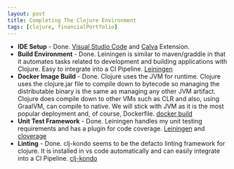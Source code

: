 ```yaml
---
layout: post
title: Completing The Clojure Environment
tags: [clojure, financialPortfolio]
---
```


* **IDE Setup** - Done. <a href="https://code.visualstudio.com/">Visual Studio Code</a> and <a href="https://calva.io/">Calva</a> Extension.
* **Build Environment** - Done. Leiningen is similar to maven/graddle in that it automates tasks related to development and building applications with Clojure.  Easy to integrate into a CI Pipeline. <a href="https://leiningen.org/">Leiningen</a> 
* **Docker Image Build** - Done.  Clojure uses the JVM for runtime.  Clojure uses the clojure.jar file to compile down to bytecode so managing the distributable binary is the same as managing any other JVM artifact.  Clojure does compile down to other VMs such as CLR and also, using GraalVM, can compile to native.  We will stick with JVM as it is the most popular deployment and, of course, Dockerfile. <a href="https://docs.docker.com/engine/reference/commandline/build/">docker build</a>
* **Unit Test Framework** - Done.  Leiningen handles my unit testing requirements and has a plugin for code coverage.  <a href="https://leiningen.org/">Leiningen</a> and <a href="https://github.com/cloverage/cloverage">cloverage</a>
* **Linting** - Done. clj-kondo seems to be the defacto linting framework for clojure.  It is installed in vs code automatically and can easily integrate into a CI Pipeline. <a href="https://github.com/clj-kondo/clj-kondo">clj-kondo</a>